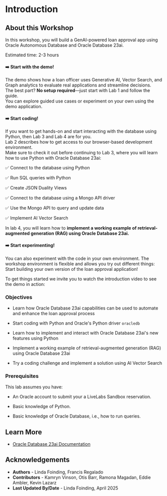 # Introduction

## About this Workshop

In this workshop, you will build a GenAI-powered loan approval app using Oracle Autonomous Database and Oracle Database 23ai.

Estimated time: 2-3 hours

#### ➡️ **Start with the demo!**

The demo shows how a loan officer uses Generative AI, Vector Search, and Graph analytics to evaluate real applications and streamline decisions.  
The best part? **No setup required**—just start with Lab 1 and follow the guide.  
You can explore guided use cases or experiment on your own using the demo application.

#### ➡️ **Start coding!**

If you want to get hands-on and start interacting with the database using Python, then Lab 3 and Lab 4 are for you.  
Lab 2 describes how to get access to our browser-based development environment.  
Make sure to check it out before continuing to Lab 3, where you will learn how to use Python with Oracle Database 23ai:

✅ Connect to the database using Python

✅ Run SQL queries with Python

✅ Create JSON Duality Views

✅ Connect to the database using a Mongo API driver

✅ Use the Mongo API to query and update data

✅ Implement AI Vector Search

In lab 4, you will learn how to **implement a working example of retrieval-augmented generation (RAG) using Oracle Database 23ai.**

#### ➡️ **Start experimenting!**

You can also experiment with the code in your own environment. The workshop environment is flexible and allows you try out different things:  
Start building your own version of the loan approval application!

To get things started we invite you to watch the introduction video to see the demo in action:

  [](videohub:1_mg30brw3:medium)

### Objectives

* Learn how Oracle Database 23ai capabilities can be used to automate and enhance the loan approval process

* Start coding with Python and Oracle's Python driver `oracledb`

* Learn how to implement and interact with Oracle Database 23ai's new features using Python

* Implement a working example of retrieval-augmented generation (RAG) using Oracle Database 23ai

* Try a coding challenge and implement a solution using AI Vector Search

### Prerequisites

This lab assumes you have:

* An Oracle account to submit your a LiveLabs Sandbox reservation.

* Basic knowledge of Python.

* Basic knowledge of Oracle Database, i.e., how to run queries.

## Learn More

* [Oracle Database 23ai Documentation](https://docs.oracle.com/en/database/oracle/oracle-database/23/)

## Acknowledgements

* **Authors** - Linda Foinding, Francis Regalado
* **Contributors** - Kamryn Vinson, Otis Barr, Ramona Magadan, Eddie Ambler, Kevin Lazarz
* **Last Updated By/Date** - Linda Foinding, April 2025
